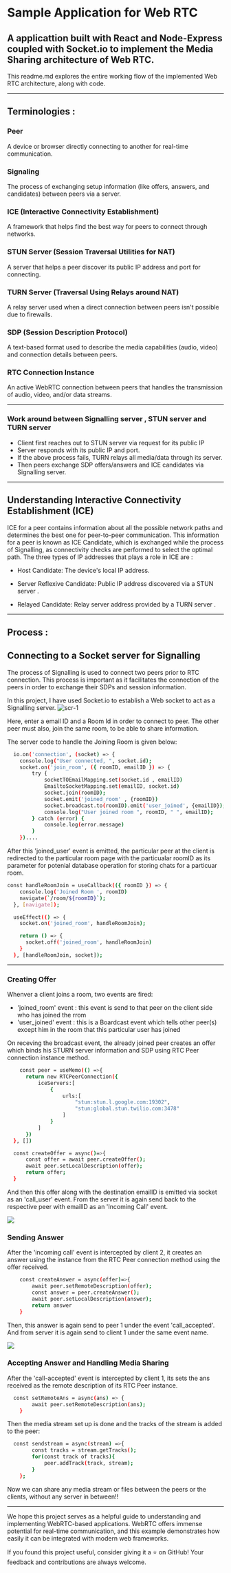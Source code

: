 # Sample Application for Web RTC 

A applicattion built with React and Node-Express coupled with Socket.io to implement the Media Sharing architecture of Web RTC.
----------



This readme.md explores the entire working flow of the implemented Web RTC architecture, along with code.


---------------------------------------



## Terminologies : 

### Peer  
A device or browser directly connecting to another for real-time communication.  

### Signaling  
The process of exchanging setup information (like offers, answers, and candidates) between peers via a server.  

### ICE (Interactive Connectivity Establishment)  
A framework that helps find the best way for peers to connect through networks.  

### STUN Server (Session Traversal Utilities for NAT)  
A server that helps a peer discover its public IP address and port for connecting.  

### TURN Server (Traversal Using Relays around NAT)  
A relay server used when a direct connection between peers isn't possible due to firewalls.  

### SDP (Session Description Protocol)  
A text-based format used to describe the media capabilities (audio, video) and connection details between peers.  

### RTC Connection Instance
An active WebRTC connection between peers that handles the transmission of audio, video, and/or data streams.

--------------------------------------------------------------------------------

### Work around between Signalling server , STUN server and TURN server
  - Client first reaches out to STUN server via request for its public IP
  - Server responds with its public IP and port.
  - If the above process fails, TURN relays all media/data through its server.
  - Then peers exchange SDP offers/answers and ICE candidates via Signalling server.

---------
## Understanding Interactive Connectivity Establishment (ICE)
ICE for a peer contains information about all the  possible network paths and determines the best one for peer-to-peer communication.
This information for a peer is known as ICE Candidate, which is exchanged while the process of Signalling, as connectivity checks are performed to select the optimal path.
The three types of IP addresses that plays a role in ICE are : 
  - Host Candidate: The device's local IP address.

  - Server Reflexive Candidate: Public IP address discovered via a STUN server .

  - Relayed Candidate: Relay server address provided by a TURN server .
-----------------------------------------------------------------------------------------------------


## Process :

## Connecting to a Socket server for Signalling 
The process of Signalling is used to connect two peers prior to RTC connection. This process is important as it facilitates the connection of the peers in order to exchange their SDPs and session information.

In this project, I have used Socket.io to establish a Web socket to act as a Signalling server. 
![scr-1](https://raw.githubusercontent.com/abir499-ban/WebRTC_sample/refs/heads/main/client/src/assets/Screenshot%202024-12-26%20041248.png)

Here, enter a email ID and a Room Id in order to connect to peer. The other peer must also, join the same room, to be able to share information.

The server code to handle the Joining Room is given below: 

```sh
  io.on('connection', (socket) => {
    console.log("User connected, ", socket.id);
    socket.on('join_room', ({ roomID, emailID }) => {
        try {
            socketTOEmailMapping.set(socket.id , emailID)
            EmailtoSocketMapping.set(emailID, socket.id)
            socket.join(roomID);
            socket.emit('joined_room' , {roomID})
            socket.broadcast.to(roomID).emit('user_joined', {emailID});
            console.log("User joined room ", roomID, " ", emailID);
        } catch (error) {
            console.log(error.message)
        }
    })....
```


After this 'joined_user' event is emitted, the particular peer at the client is redirected to the particular room page with the particualar roomID as its parameter for potenial database operation for storing chats for a particuar room.

```sh
const handleRoomJoin = useCallback(({ roomID }) => {
    console.log('Joined Room ', roomID)
    navigate(`/room/${roomID}`);
  }, [navigate]);

  useEffect(() => {
    socket.on('joined_room', handleRoomJoin);

    return () => {
      socket.off('joined_room', handleRoomJoin)
    }
  }, [handleRoomJoin, socket]);

```


-----------------------------

### Creating Offer

Whenver a client joins a room, two events are fired:
  <ul>
    <li>'joined_room' event : this event is send to that peer on the client side who has joined the rrom</li>
    <li>'user_joined' event : this is a Boardcast event which tells other peer(s) except him in the room that this particular user has joined</li>
  </ul>

  On receving the broadcast event, the already joined peer creates an offer which binds his STURN server information and SDP using RTC Peer connection instance method.
  
  ```sh
      const peer = useMemo(() =>{
        return new RTCPeerConnection({
            iceServers:[
                {
                    urls:[
                        "stun:stun.l.google.com:19302",
                        "stun:global.stun.twilio.com:3478"
                    ]
                }
            ]
        })
    }, [])

    const createOffer = async()=>{
        const offer = await peer.createOffer();
        await peer.setLocalDescription(offer);
        return offer;
    }
  ```

And then this offer along with the destination emailID is emitted via socket as an 'call_user' event. From the server it is again send back to the respective peer with emailID as an 'Incoming Call' event.

![](https://raw.githubusercontent.com/abir499-ban/WebRTC_sample/refs/heads/main/client/src/assets/Screenshot%202024-12-26%20050020.png)


### Sending Answer

After the 'incoming call' event is intercepted by client 2, it creates an answer using the instance from the RTC Peer connection method using the offer received.

```sh
    const createAnswer = async(offer)=>{
        await peer.setRemoteDescription(offer);
        const answer = peer.createAnswer();
        await peer.setLocalDescription(answer);
        return answer
    }
```

Then, this answer is again send to peer 1 under the event 'call_accepted'. And from server it is again send to client 1 under the same event name.

![](https://raw.githubusercontent.com/abir499-ban/WebRTC_sample/refs/heads/main/client/src/assets/Screenshot%202024-12-26%20051426.png)



### Accepting Answer and Handling Media Sharing

After the 'call-accepted' event is intercepted by client 1, its sets the ans received as the remote description of its RTC Peer instance.
```sh
  const setRemoteAns = async(ans) => {
        await peer.setRemoteDescription(ans);
    }
```

Then the media stream set up is done and the tracks of the stream is added to the peer:
```sh
  const sendstream = async(stream) =>{
        const tracks = stream.getTracks();
        for(const track of tracks){
            peer.addTrack(track, stream);
        }
    };
```


Now we can share any media stream or files between the peers or the clients, without any server in between!!

-----------------------------


We hope this project serves as a helpful guide to understanding and implementing WebRTC-based applications. WebRTC offers immense potential for real-time communication, and this example demonstrates how easily it can be integrated with modern web frameworks.

If you found this project useful, consider giving it a ⭐ on GitHub! Your feedback and contributions are always welcome.


